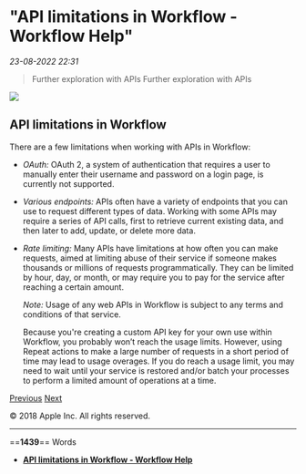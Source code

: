 # "API limitations in Workflow - Workflow Help"

*23-08-2022 22:31* 

> Further exploration with APIs
Further exploration with APIs

![](https://help.apple.com/workflow/en.lproj/GlobalArt/AppIconDefault_Workflow.png)

## API limitations in Workflow

There are a few limitations when working with APIs in Workflow:

-   *OAuth:* OAuth 2, a system of authentication that requires a user to manually enter their username and password on a login page, is currently not supported.
    
-   *Various endpoints:* APIs often have a variety of endpoints that you can use to request different types of data. Working with some APIs may require a series of API calls, first to retrieve current existing data, and then later to add, update, or delete more data.
    
-   *Rate limiting:* Many APIs have limitations at how often you can make requests, aimed at limiting abuse of their service if someone makes thousands or millions of requests programmatically. They can be limited by hour, day, or month, or may require you to pay for the service after reaching a certain amount.
    
    *Note:* Usage of any web APIs in Workflow is subject to any terms and conditions of that service.
    
    Because you're creating a custom API key for your own use within Workflow, you probably won’t reach the usage limits. However, using Repeat actions to make a large number of requests in a short period of time may lead to usage overages. If you do reach a usage limit, you may need to wait until your service is restored and/or batch your processes to perform a limited amount of operations at a time.
    

[Previous](https://help.apple.com/workflow/#/apdaefa31a6b) [Next](https://help.apple.com/workflow/#/apdfb33b0e17)

© 2018 Apple Inc. All rights reserved.
***

==**1439**== Words

- **[API limitations in Workflow - Workflow Help](https://help.apple.com/workflow/#/apd891a6c84e)**